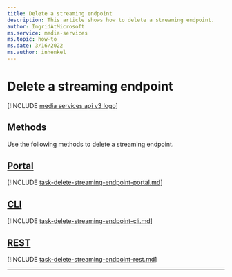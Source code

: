 ```yaml
---
title: Delete a streaming endpoint
description: This article shows how to delete a streaming endpoint.
author: IngridAtMicrosoft
ms.service: media-services
ms.topic: how-to
ms.date: 3/16/2022
ms.author: inhenkel
---
```


# Delete a streaming endpoint

[!INCLUDE [media services api v3 logo](./includes/v3-hr.md)]

## Methods

Use the following methods to delete a streaming endpoint.

## [Portal](#tab/portal/)

[!INCLUDE [task-delete-streaming-endpoint-portal.md](./includes/task-delete-streaming-endpoint-portal.md)]

## [CLI](#tab/cli/)

[!INCLUDE [task-delete-streaming-endpoint-cli.md](./includes/task-delete-streaming-endpoint-cli.md)]

## [REST](#tab/rest/)

[!INCLUDE [task-delete-streaming-endpoint-rest.md](./includes/task-delete-streaming-endpoint-rest.md)]

---

